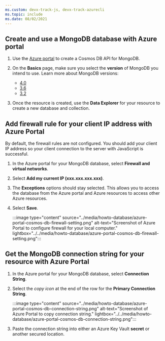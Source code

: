 ```yaml
---
ms.custom: devx-track-js, devx-track-azurecli
ms.topic: include
ms.date: 08/02/2021
---
```


## Create and use a MongoDB database with Azure portal 

1. Use the [Azure portal](https://ms.portal.azure.com/#create/Microsoft.DocumentDB) to create a Cosmos DB API for MongoDB. 
2. On the **Basics** page, make sure you select the **version** of MongoDB you intend to use. Learn more about MongoDB versions:
   * [4.0](/azure/cosmos-db/mongodb-feature-support-40) 
   * [3.6](/azure/cosmos-db/mongodb-feature-support-36)
   * [3.2](/azure/cosmos-db/mongodb-feature-support)

3. Once the resource is created, use the **Data Explorer** for your resource to create a new database and collection. 

## Add firewall rule for your client IP address with Azure Portal

By default, the firewall rules are not configured. You should add your client IP address so your client connection to the server with JavaScript is successful.
1. In the Azure portal for your MongoDB database, select **Firewall and virtual networks**.
2. Select **Add my current IP (xxx.xxx.xxx.xxx)**. 
3. The **Exceptions** options should stay selected. This allows you to access the database from the Azure portal and Azure resources to access other Azure resources.  
4. Select **Save**.

    :::image type="content" source="../media/howto-database/azure-portal-cosmos-db-firewall-setting.png" alt-text="Screenshot of Azure Portal to configure firewall for your local computer." lightbox="../../media/howto-database/azure-portal-cosmos-db-firewall-setting.png":::

## Get the MongoDB connection string for your resource with Azure Portal

1. In the Azure portal for your MongoDB database, select **Connection String**.
2. Select the _copy icon_ at the end of the row for the **Primary Connection String**.

    :::image type="content" source="../media/howto-database/azure-portal-cosmos-db-connection-string.png" alt-text="Screenshot of Azure Portal to copy connection string." lightbox="../../media/howto-database/azure-portal-cosmos-db-connection-string.png":::

3. Paste the connection string into either an Azure Key Vault **secret** or another secured location. 
